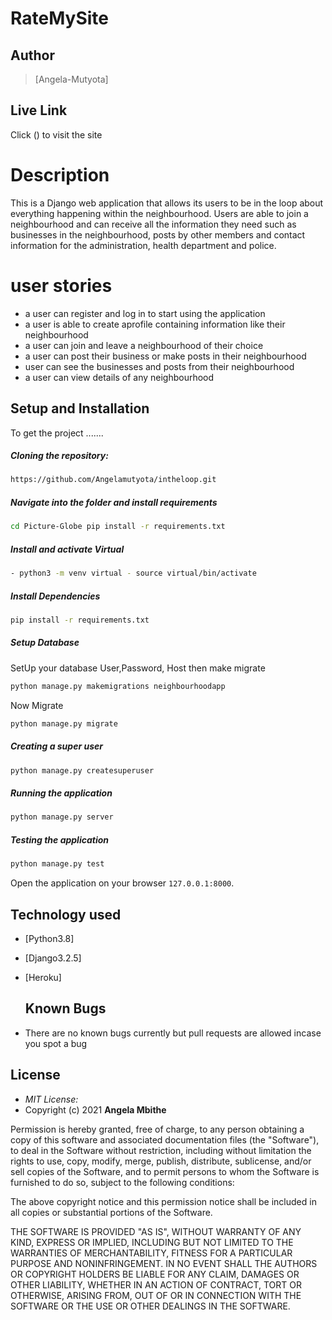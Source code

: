 # RateMySite

## Author  
  
>[Angela-Mutyota] 

##  Live Link 
 Click ()  to visit the site
  
# Description
This is a Django web application that allows its users to be in the loop about everything happening within the neighbourhood. Users are able to join a neighbourhood and can receive all the information they need such as businesses in the neighbourhood, posts by other members and contact information for the administration, health department and police.

# user stories

* a user can register and log in to start using the application
* a user is able to create aprofile containing information like their neighbourhood
* a user can join and leave a neighbourhood of their choice
* a user can post their business or make posts in their neighbourhood
* user can see the businesses and posts from their neighbourhood
* a user can view details of any neighbourhood

## Setup and Installation  
To get the project .......  
  
##### Cloning the repository:  
 ```bash 
https://github.com/Angelamutyota/intheloop.git
```
##### Navigate into the folder and install requirements  
 ```bash 
cd Picture-Globe pip install -r requirements.txt 
```
##### Install and activate Virtual  
 ```bash 
- python3 -m venv virtual - source virtual/bin/activate  
```  
##### Install Dependencies  
 ```bash 
 pip install -r requirements.txt 
```  
 ##### Setup Database  
  SetUp your database User,Password, Host then make migrate  
 ```bash 
python manage.py makemigrations neighbourhoodapp 
 ``` 
 Now Migrate  
 ```bash 
 python manage.py migrate 
``` 
##### Creating a super user
 ```bash
 python manage.py createsuperuser
 ``` 

##### Running the application  
 ```bash 
 python manage.py server 
```
##### Testing the application  
 ```bash 
 python manage.py test 
```
Open the application on your browser `127.0.0.1:8000`.  
  
  
## Technology used  
  
* [Python3.8]
* [Django3.2.5] 
* [Heroku]  
  
  ## Known Bugs
* There are no known bugs currently but pull requests are allowed incase you spot a bug


## License
* *MIT License:*
* Copyright (c) 2021 **Angela Mbithe**

Permission is hereby granted, free of charge, to any person obtaining a copy of this software and associated documentation files (the "Software"), to deal in the Software without restriction, including without limitation the rights to use, copy, modify, merge, publish, distribute, sublicense, and/or sell copies of the Software, and to permit persons to whom the Software is furnished to do so, subject to the following conditions:

The above copyright notice and this permission notice shall be included in all copies or substantial portions of the Software.

THE SOFTWARE IS PROVIDED "AS IS", WITHOUT WARRANTY OF ANY KIND, EXPRESS OR IMPLIED, INCLUDING BUT NOT LIMITED TO THE WARRANTIES OF MERCHANTABILITY, FITNESS FOR A PARTICULAR PURPOSE AND NONINFRINGEMENT. IN NO EVENT SHALL THE AUTHORS OR COPYRIGHT HOLDERS BE LIABLE FOR ANY CLAIM, DAMAGES OR OTHER LIABILITY, WHETHER IN AN ACTION OF CONTRACT, TORT OR OTHERWISE, ARISING FROM, OUT OF OR IN CONNECTION WITH THE SOFTWARE OR THE USE OR OTHER DEALINGS IN THE SOFTWARE.